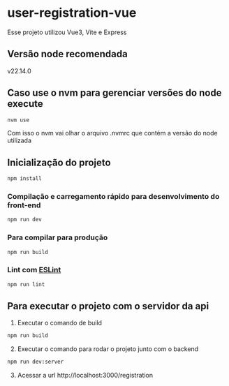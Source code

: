 # user-registration-vue

Esse projeto utilizou Vue3, Vite e Express

## Versão node recomendada

v22.14.0

## Caso use o nvm para gerenciar versões do node execute

```sh
nvm use
```

Com isso o nvm vai olhar o arquivo .nvmrc que contém a versão do node utilizada

## Inicialização do projeto

```sh
npm install
```

### Compilação e carregamento rápido para desenvolvimento do front-end

```sh
npm run dev
```

### Para compilar para produção

```sh
npm run build
```

### Lint com [ESLint](https://eslint.org/)

```sh
npm run lint
```

## Para executar o projeto com o servidor da api

1. Executar o comando de build

```sh
npm run build
```

2. Executar o comando para rodar o projeto junto com o backend

```sh
npm run dev:server
```

3. Acessar a url http://localhost:3000/registration
